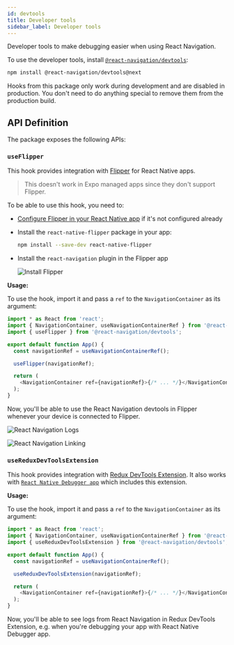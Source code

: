 ```yaml
---
id: devtools
title: Developer tools
sidebar_label: Developer tools
---
```


Developer tools to make debugging easier when using React Navigation.

To use the developer tools, install [`@react-navigation/devtools`](https://github.com/react-navigation/react-navigation/tree/master/packages/devtools):

```bash npm2yarn
npm install @react-navigation/devtools@next
```

Hooks from this package only work during development and are disabled in production. You don't need to do anything special to remove them from the production build.

## API Definition

The package exposes the following APIs:

### `useFlipper`

This hook provides integration with [Flipper](https://fbflipper.com/) for React Native apps.

> This doesn't work in Expo managed apps since they don't support Flipper.

To be able to use this hook, you need to:

- [Configure Flipper in your React Native app](https://fbflipper.com/docs/features/react-native/) if it's not configured already
- Install the `react-native-flipper` package in your app:

  ```bash npm2yarn
  npm install --save-dev react-native-flipper
  ```

- Install the `react-navigation` plugin in the Flipper app

  ![Install Flipper](/devtools/flipper-plugin-install.png)

**Usage:**

To use the hook, import it and pass a `ref` to the `NavigationContainer` as its argument:

```js
import * as React from 'react';
import { NavigationContainer, useNavigationContainerRef } from '@react-navigation/native';
import { useFlipper } from '@react-navigation/devtools';

export default function App() {
  const navigationRef = useNavigationContainerRef();

  useFlipper(navigationRef);

  return (
    <NavigationContainer ref={navigationRef}>{/* ... */}</NavigationContainer>
  );
}
```

Now, you'll be able to use the React Navigation devtools in Flipper whenever your device is connected to Flipper.

![React Navigation Logs](/devtools/flipper-plugin-logs.png)

![React Navigation Linking](/devtools/flipper-plugin-linking.png)

### `useReduxDevToolsExtension`

This hook provides integration with [Redux DevTools Extension](https://github.com/zalmoxisus/redux-devtools-extension). It also works with [`React Native Debugger app`](https://github.com/jhen0409/react-native-debugger) which includes this extension.

**Usage:**

To use the hook, import it and pass a `ref` to the `NavigationContainer` as its argument:

```js
import * as React from 'react';
import { NavigationContainer, useNavigationContainerRef } from '@react-navigation/native';
import { useReduxDevToolsExtension } from '@react-navigation/devtools';

export default function App() {
  const navigationRef = useNavigationContainerRef();

  useReduxDevToolsExtension(navigationRef);

  return (
    <NavigationContainer ref={navigationRef}>{/* ... */}</NavigationContainer>
  );
}
```

Now, you'll be able to see logs from React Navigation in Redux DevTools Extension, e.g. when you're debugging your app with React Native Debugger app.
